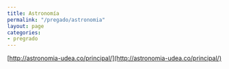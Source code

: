 ```yaml
---
title: Astronomía
permalink: "/pregado/astronomia"
layout: page
categories:
- pregrado
---
```


[http://astronomia-udea.co/principal/](http://astronomia-udea.co/principal/)

